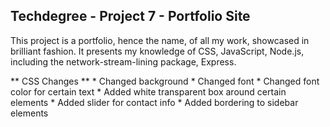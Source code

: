 ## Techdegree - Project 7 - Portfolio Site

This project is a portfolio, hence the name, of all my work, showcased in brilliant fashion. It presents my knowledge of CSS, JavaScript, Node.js, including the network-stream-lining package, Express.

** CSS Changes **
    * Changed background
    * Changed font
    * Changed font color for certain text
    * Added white transparent box around certain elements
    * Added slider for contact info
    * Added bordering to sidebar elements